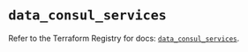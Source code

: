 # `data_consul_services`

Refer to the Terraform Registry for docs: [`data_consul_services`](https://registry.terraform.io/providers/hashicorp/consul/2.22.1/docs/data-sources/services).
